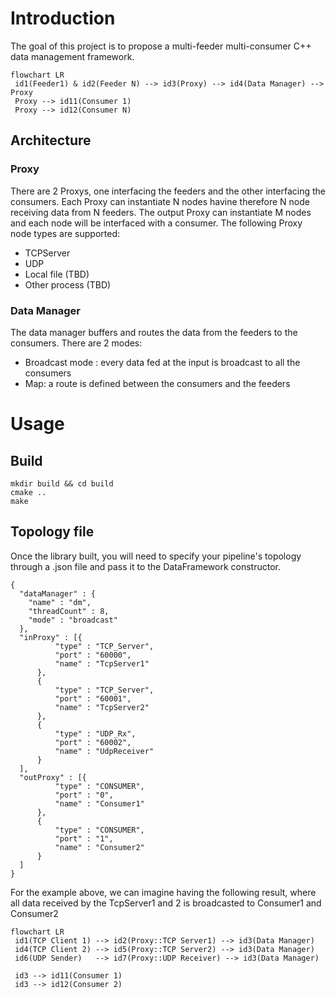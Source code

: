 # Introduction
The goal of this project is to propose a multi-feeder multi-consumer C++ data management framework.

```mermaid
flowchart LR
 id1(Feeder1) & id2(Feeder N) --> id3(Proxy) --> id4(Data Manager) --> Proxy
 Proxy --> id11(Consumer 1)
 Proxy --> id12(Consumer N)
```

## Architecture

### Proxy
There are 2 Proxys, one interfacing the feeders and the other interfacing the consumers.
Each Proxy can instantiate N nodes havine therefore N node receiving data from N feeders.
The output Proxy can instantiate M nodes and each node will be interfaced with a consumer.
The following Proxy node types are supported:
* TCPServer
* UDP
* Local file (TBD)
* Other process (TBD)

### Data Manager

The data manager buffers and routes the data from the feeders to the consumers. There are 2 modes:

* Broadcast mode : every data fed at the input is broadcast to all the consumers
* Map: a route is defined between the consumers and the feeders


# Usage

## Build
```
mkdir build && cd build
cmake ..
make
```
## Topology file

Once the library built, you will need to specify your pipeline's topology through a .json file and pass it to the DataFramework constructor.
```
{
  "dataManager" : {
    "name" : "dm",
    "threadCount" : 8,
    "mode" : "broadcast"
  },
  "inProxy" : [{
          "type" : "TCP_Server",
          "port" : "60000",
          "name" : "TcpServer1"
      },
      {
          "type" : "TCP_Server",
          "port" : "60001",
          "name" : "TcpServer2"
      },
      {
          "type" : "UDP_Rx",
          "port" : "60002",
          "name" : "UdpReceiver"
      }
  ],
  "outProxy" : [{
          "type" : "CONSUMER",
          "port" : "0",
          "name" : "Consumer1"
      },
      {
          "type" : "CONSUMER",
          "port" : "1",
          "name" : "Consumer2"
      }
  ]
}
```

For the example above, we can imagine having the following result, where all data received by the TcpServer1 and 2 is broadcasted to Consumer1 and Consumer2

```mermaid
flowchart LR
 id1(TCP Client 1) --> id2(Proxy::TCP Server1) --> id3(Data Manager)
 id4(TCP Client 2) --> id5(Proxy::TCP Server2) --> id3(Data Manager)
 id6(UDP Sender)   --> id7(Proxy::UDP Receiver) --> id3(Data Manager)

 id3 --> id11(Consumer 1)
 id3 --> id12(Consumer 2)
```
